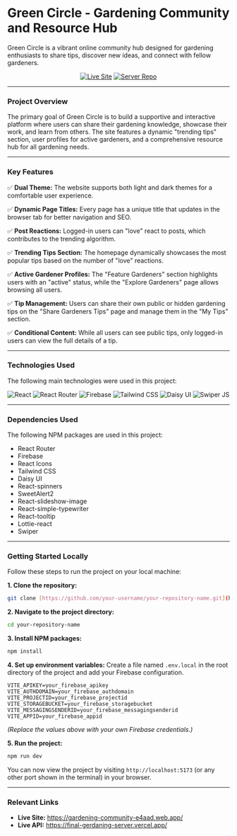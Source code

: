 # Green Circle - Gardening Community and Resource Hub

Green Circle is a vibrant online community hub designed for gardening enthusiasts to share tips, discover new ideas, and connect with fellow gardeners.

<div align="center">

[![Live Site](https://img.shields.io/badge/Live_Site-gardening--community.web.app-brightgreen?style=for-the-badge)](https://gardening-community-e4aad.web.app/)
[![Server Repo](https://img.shields.io/badge/Server_Repo-GitHub-333?style=for-the-badge&logo=github)](https://github.com/nazmulxdev/gardening-community-server)

</div>

---

### **Project Overview**

The primary goal of Green Circle is to build a supportive and interactive platform where users can share their gardening knowledge, showcase their work, and learn from others. The site features a dynamic "trending tips" section, user profiles for active gardeners, and a comprehensive resource hub for all gardening needs.

---

### **Key Features**

✅ **Dual Theme:** The website supports both light and dark themes for a comfortable user experience.

✅ **Dynamic Page Titles:** Every page has a unique title that updates in the browser tab for better navigation and SEO.

✅ **Post Reactions:** Logged-in users can "love" react to posts, which contributes to the trending algorithm.

✅ **Trending Tips Section:** The homepage dynamically showcases the most popular tips based on the number of "love" reactions.

✅ **Active Gardener Profiles:** The "Feature Gardeners" section highlights users with an "active" status, while the "Explore Gardeners" page allows browsing all users.

✅ **Tip Management:** Users can share their own public or hidden gardening tips on the "Share Gardeners Tips" page and manage them in the "My Tips" section.

✅ **Conditional Content:** While all users can see public tips, only logged-in users can view the full details of a tip.

---

### **Technologies Used**

The following main technologies were used in this project:

<p align="center">
  <img src="https://img.shields.io/badge/React-61DAFB?style=for-the-badge&logo=react&logoColor=black" alt="React" />
  <img src="https://img.shields.io/badge/React_Router-CA4245?style=for-the-badge&logo=react-router&logoColor=white" alt="React Router" />
  <img src="https://img.shields.io/badge/Firebase-FFCA28?style=for-the-badge&logo=firebase&logoColor=black" alt="Firebase" />
  <img src="https://img.shields.io/badge/Tailwind_CSS-38B2AC?style=for-the-badge&logo=tailwind-css&logoColor=white" alt="Tailwind CSS" />
  <img src="https://img.shields.io/badge/DaisyUI-5A0EF8?style=for-the-badge&logo=daisyui&logoColor=white" alt="Daisy UI" />
  <img src="https://img.shields.io/badge/Swiper_JS-6332F6?style=for-the-badge&logo=swiper&logoColor=white" alt="Swiper JS" />
</p>

---

### **Dependencies Used**

The following NPM packages are used in this project:

- React Router
- Firebase
- React Icons
- Tailwind CSS
- Daisy UI
- React-spinners
- SweetAlert2
- React-slideshow-image
- React-simple-typewriter
- React-tooltip
- Lottie-react
- Swiper

---

### **Getting Started Locally**

Follow these steps to run the project on your local machine:

**1. Clone the repository:**

```bash
git clone [https://github.com/your-username/your-repository-name.git](https://github.com/your-username/your-repository-name.git)
```

**2. Navigate to the project directory:**

```bash
cd your-repository-name
```

**3. Install NPM packages:**

```bash
npm install
```

**4. Set up environment variables:**
Create a file named `.env.local` in the root directory of the project and add your Firebase configuration.

```.env.local
VITE_APIKEY=your_firebase_apikey
VITE_AUTHDOMAIN=your_firebase_authdomain
VITE_PROJECTID=your_firebase_projectid
VITE_STORAGEBUCKET=your_firebase_storagebucket
VITE_MESSAGINGSENDERID=your_firebase_messagingsenderid
VITE_APPID=your_firebase_appid
```

_(Replace the values above with your own Firebase credentials.)_

**5. Run the project:**

```bash
npm run dev
```

You can now view the project by visiting `http://localhost:5173` (or any other port shown in the terminal) in your browser.

---

### **Relevant Links**

- **Live Site:** https://gardening-community-e4aad.web.app/
- **Live API:** https://final-gerdaning-server.vercel.app/
